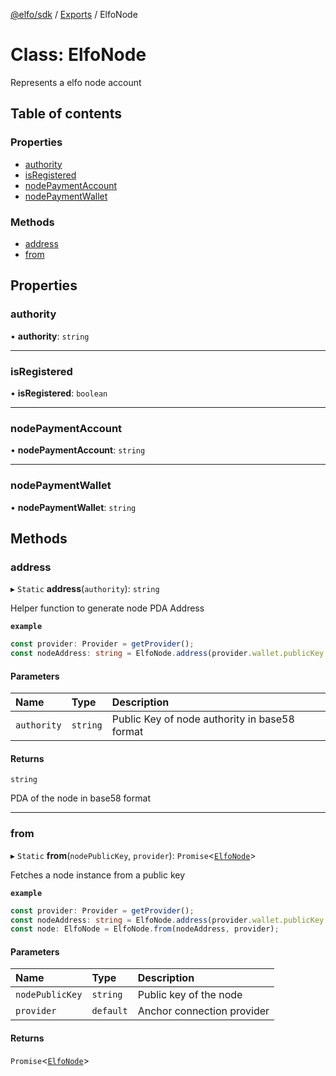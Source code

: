 [@elfo/sdk](../README.md) / [Exports](../modules.md) / ElfoNode

# Class: ElfoNode

Represents a elfo node account

## Table of contents

### Properties

- [authority](ElfoNode.md#authority)
- [isRegistered](ElfoNode.md#isregistered)
- [nodePaymentAccount](ElfoNode.md#nodepaymentaccount)
- [nodePaymentWallet](ElfoNode.md#nodepaymentwallet)

### Methods

- [address](ElfoNode.md#address)
- [from](ElfoNode.md#from)

## Properties

### authority

• **authority**: `string`

___

### isRegistered

• **isRegistered**: `boolean`

___

### nodePaymentAccount

• **nodePaymentAccount**: `string`

___

### nodePaymentWallet

• **nodePaymentWallet**: `string`

## Methods

### address

▸ `Static` **address**(`authority`): `string`

Helper function to generate node PDA Address

**`example`**
```typescript
const provider: Provider = getProvider();
const nodeAddress: string = ElfoNode.address(provider.wallet.publicKey.toBase58());
```

#### Parameters

| Name | Type | Description |
| :------ | :------ | :------ |
| `authority` | `string` | Public Key of node authority in base58 format |

#### Returns

`string`

PDA of the node in base58 format

___

### from

▸ `Static` **from**(`nodePublicKey`, `provider`): `Promise`<[`ElfoNode`](ElfoNode.md)\>

Fetches a node instance from a public key

**`example`**
```typescript
const provider: Provider = getProvider();
const nodeAddress: string = ElfoNode.address(provider.wallet.publicKey.toBase58());
const node: ElfoNode = ElfoNode.from(nodeAddress, provider);
```

#### Parameters

| Name | Type | Description |
| :------ | :------ | :------ |
| `nodePublicKey` | `string` | Public key of the node |
| `provider` | `default` | Anchor connection provider |

#### Returns

`Promise`<[`ElfoNode`](ElfoNode.md)\>
